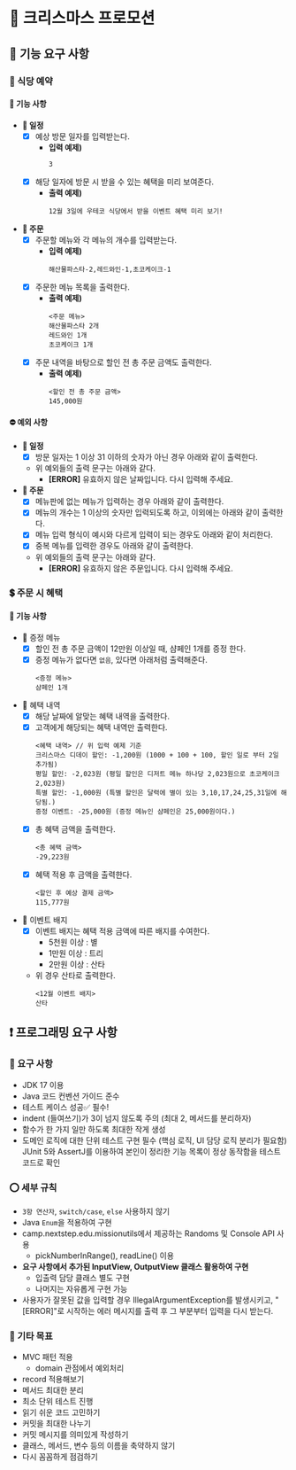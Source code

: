 # 🎄 크리스마스 프로모션
## 📎 기능 요구 사항
### 🥂 식당 예약 
#### 🔗 기능 사항
- **📆 일정**
  - [x] 예상 방문 일자를 입력받는다.
    - **입력 예제)** 
      ```
      3
      ```
  - [x] 해당 일자에 방문 시 받을 수 있는 혜택을 미리 보여준다.
    - **출력 예제)** 
      ```
      12월 3일에 우테코 식당에서 받을 이벤트 혜택 미리 보기!
      ```
- **📜 주문**
  - [x] 주문할 메뉴와 각 메뉴의 개수를 입력받는다.
    - **입력 예제)** 
      ```
      해산물파스타-2,레드와인-1,초코케이크-1
      ```
  - [x] 주문한 메뉴 목록을 출력한다.
    - **출력 예제)**
      ```
      <주문 메뉴>
      해산물파스타 2개
      레드와인 1개
      초코케이크 1개
      ```
  - [x] 주문 내역을 바탕으로 할인 전 총 주문 금액도 출력한다.
    - **출력 예제)**
      ```
      <할인 전 총 주문 금액>
      145,000원
      ```

#### ⛔ 예외 사항
- **📆 일정**
  - [x] 방문 일자는 1 이상 31 이하의 숫자가 아닌 경우 아래와 같이 출력한다.
  - 위 예외들의 출력 문구는 아래와 같다.
    - **[ERROR]** 유효하지 않은 날짜입니다. 다시 입력해 주세요.
- **📜 주문**
  - [x] 메뉴판에 없는 메뉴가 입력하는 경우 아래와 같이 출력한다.
  - [x] 메뉴의 개수는 1 이상의 숫자만 입력되도록 하고, 이외에는 아래와 같이 출력한다.
  - [x] 메뉴 입력 형식이 예시와 다르게 입력이 되는 경우도 아래와 같이 처리한다.
  - [x] 중복 메뉴를 입력한 경우도 아래와 같이 출력한다.
  - 위 예외들의 출력 문구는 아래와 같다.
    - **[ERROR]** 유효하지 않은 주문입니다. 다시 입력해 주세요.

### 💲 주문 시 혜택
#### 🔗 기능 사항
- 🍾 증정 메뉴
  - [x] 할인 전 총 주문 금액이 12만원 이상일 때, 샴페인 1개를 증정 한다.
  - [x] 증정 메뉴가 없다면 `없음`, 있다면 아래처럼 출력해준다.
    ```
    <증정 메뉴>
    샴페인 1개
    ```
- 🛒 혜택 내역
  - [x] 해당 날짜에 알맞는 혜택 내역을 출력한다.
  - [x] 고객에게 해당되는 혜택 내역만 출력한다.
    ```
    <혜택 내역> // 위 입력 예제 기준
    크리스마스 디데이 할인: -1,200원 (1000 + 100 + 100, 할인 일로 부터 2일 추가됨)
    평일 할인: -2,023원 (평일 할인은 디저트 메뉴 하나당 2,023원으로 초코케이크 2,023원)
    특별 할인: -1,000원 (특별 할인은 달력에 별이 있는 3,10,17,24,25,31일에 해당됨.)
    증정 이벤트: -25,000원 (증정 메뉴인 샴페인은 25,000원이다.)
    ```
  - [x] 총 혜택 금액을 출력한다.
    ```
    <총 혜택 금액>
    -29,223원
    ```
  - [x] 혜택 적용 후 금액을 출력한다.
    ```
    <할인 후 예상 결제 금액>
    115,777원
    ```
- 💠 이벤트 배지
  - [x] 이벤트 배지는 혜택 적용 금액에 따른 배지를 수여한다.
    - 5천원 이상 : 별
    - 1만원 이상 : 트리
    - 2만원 이상 : 산타
  - 위 경우 산타로 출력한다.
    ```
    <12월 이벤트 배지>
    산타
    ```

## ❗ 프로그래밍 요구 사항
### 🛑 요구 사항
- JDK 17 이용
- Java 코드 컨벤션 가이드 준수
- 테스트 케이스 성공✅ 필수!
- indent (들여쓰기)가 3이 넘지 않도록 주의 (최대 2, 메서드를 분리하자)
- 함수가 한 가지 일만 하도록 최대한 작게 생성
- 도메인 로직에 대한 단위 테스트 구현 필수 (핵심 로직, UI 담당 로직 분리가 필요함)
  JUnit 5와 AssertJ를 이용하여 본인이 정리한 기능 목록이 정상 동작함을 테스트 코드로 확인

### ⭕ 세부 규칙
- ``3항 연산자``, ``switch/case``, ``else`` 사용하지 않기
- Java ``Enum``을 적용하여 구현
- camp.nextstep.edu.missionutils에서 제공하는 Randoms 및 Console API 사용
  - pickNumberInRange(), readLine() 이용
- **요구 사항에서 추가된 InputView, OutputView 클래스 활용하여 구현**
  - 입출력 담당 클래스 별도 구현
  - 나머지는 자유롭게 구현 가능
- 사용자가 잘못된 값을 입력할 경우 IllegalArgumentException를 발생시키고, "[ERROR]"로 시작하는 에러 메시지를 출력 후 그 부분부터 입력을 다시 받는다.

### 💬 기타 목표
- MVC 패턴 적용
  - domain 관점에서 예외처리
- record 적용해보기
- 메서드 최대한 분리
- 최소 단위 테스트 진행
- 읽기 쉬운 코드 고민하기
- 커밋을 최대한 나누기
- 커밋 메시지를 의미있게 작성하기
- 클래스, 메서드, 변수 등의 이름을 축약하지 않기
- 다시 꼼꼼하게 점검하기